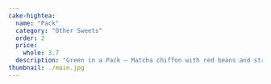 ```yaml
---
cake-hightea:
  name: "Pack"
  category: "Other Sweets"
  order: 2
  price:
    whole: 3.7
  description: "Green in a Pack – Matcha chiffon with red beans and strawberries"
thumbnail: ./main.jpg
---
```

